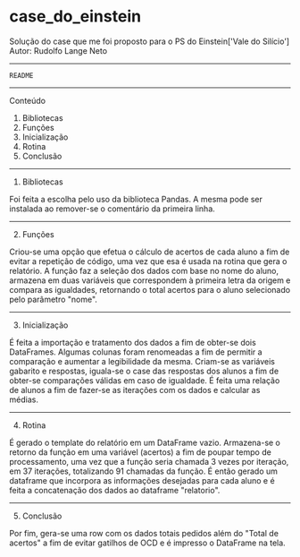 # case_do_einstein
Solução do case que me foi proposto para o PS do Einstein['Vale do Silício']
Autor: Rudolfo Lange Neto <rudolflange em gmail>

-----------------------

	README

-----------------------
Conteúdo

1. Bibliotecas
2. Funções
3. Inicialização
4. Rotina
5. Conclusão

-----------------------

1. Bibliotecas

Foi feita a escolha pelo uso da biblioteca Pandas. A mesma pode ser instalada ao remover-se o comentário da primeira linha.

-----------------------

2. Funções

Criou-se uma opção que efetua o cálculo de acertos de cada aluno a fim de evitar a repetição de código, uma vez que esa é usada na rotina que gera o relatório.
A função faz a seleção dos dados com base no nome do aluno, armazena em duas variáveis que correspondem à primeira letra da origem e compara as igualdades, retornando o total acertos para o aluno selecionado pelo parâmetro "nome".

-----------------------

3. Inicialização

É feita a importação e tratamento dos dados a fim de obter-se dois DataFrames. Algumas colunas foram renomeadas a fim de permitir a comparação e aumentar a legibilidade da mesma.
Criam-se as variáveis gabarito e respostas, iguala-se o case das respostas dos alunos a fim de obter-se comparações válidas em caso de igualdade.
É feita uma relação de alunos a fim de fazer-se as iterações com os dados e calcular as médias.

-----------------------
4. Rotina

É gerado o template do relatório em um DataFrame vazio.
Armazena-se o retorno da função em uma variável (acertos) a fim de poupar tempo de processamento, uma vez que a função seria chamada 3 vezes por iteração, em 37 iterações, totalizando 91 chamadas da função.
É então gerado um dataframe que incorpora as informações desejadas para cada aluno e é feita a concatenação dos dados ao dataframe "relatorio".

-----------------------

5. Conclusão

Por fim, gera-se uma row com os dados totais pedidos além do "Total de acertos" a fim de evitar gatilhos de OCD e é impresso o DataFrame na tela.
